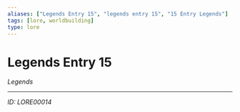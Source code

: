 ```yaml
---
aliases: ["Legends Entry 15", "legends entry 15", "15 Entry Legends"]
tags: [lore, worldbuilding]
type: lore
---
```


# Legends Entry 15

*Legends*

---
*ID: LORE00014*